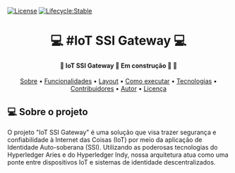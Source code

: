 [![License](https://img.shields.io/badge/License-Apache%202.0-blue.svg)](LICENSE)
[![Lifecycle:Stable](https://img.shields.io/badge/Lifecycle-Stable-97ca00)](https://github.com/bcgov/repomountie/blob/master/doc/lifecycle-badges.md)

 
</p>
<h1 align="center">
    💻 #IoT SSI Gateway 💻 
</h1>

<h4 align="center"> 
	🚧  IoT SSI Gateway 📱 Em construção 🚀 🚧
</h4>

<p align="center">
 <a href="#-sobre-o-projeto">Sobre</a> •
 <a href="#-funcionalidades">Funcionalidades</a> •
 <a href="#-layout">Layout</a> • 
 <a href="#-como-executar-o-projeto">Como executar</a> • 
 <a href="#-tecnologias">Tecnologias</a> • 
 <a href="#-contribuidores">Contribuidores</a> • 
 <a href="#-autor">Autor</a> • 
 <a href="#user-content--licença">Licença</a>
</p>


## 💻 Sobre o projeto


O projeto "IoT SSI Gateway" é uma solução que visa trazer segurança e confiabilidade à Internet das Coisas (IoT) por meio da aplicação de Identidade Auto-soberana (SSI). Utilizando as poderosas tecnologias do Hyperledger Aries e do Hyperledger Indy, nossa arquitetura atua como uma ponte entre dispositivos IoT e sistemas de identidade descentralizados.
